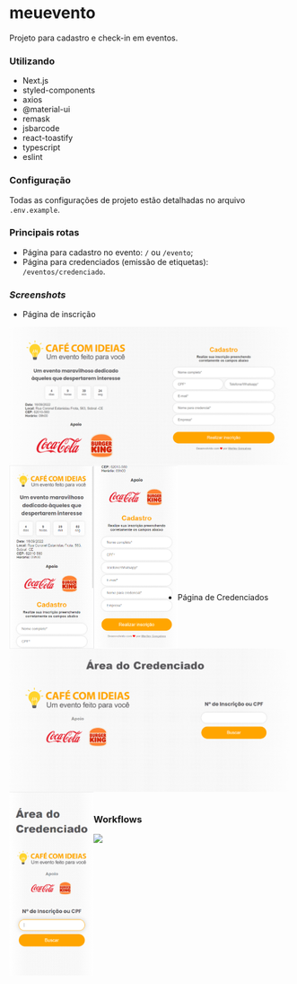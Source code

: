 # meuevento

Projeto para cadastro e check-in em eventos.

### Utilizando

- Next.js
- styled-components
- axios
- @material-ui
- remask
- jsbarcode
- react-toastify
- typescript
- eslint

### Configuração

Todas as configurações de projeto estão detalhadas no arquivo `.env.example`.

### Principais rotas
- Página para cadastro no evento: `/` ou `/evento`;
- Página para credenciados (emissão de etiquetas): `/eventos/credenciado`.

### _Screenshots_

- Página de inscrição 
<img src="https://github.com/werlleyg/meuevento/blob/develop/public/assets/screenshots/page-register-web.png" align="left" width="500px"/>
<img src="https://github.com/werlleyg/meuevento/blob/develop/public/assets/screenshots/page-register-mobile.png" align="left" width="300px"/>
<br/>
<br/>
<br/>
<br/>
<br/>
<br/>
<br/>
<br/>
<br/>
<br/>
<br/>
<br/>
<br/>
<br/>
<br/>
<br/>
<br/>
<br/>
<br/>
<br/>
<br/>
<br/>
<br/>
<br/>
<br/>
<br/>
<br/>


- Página de Credenciados 
<img src="https://github.com/werlleyg/meuevento/blob/develop/public/assets/screenshots/registered-page-web.png" align="left" width="500px"/>
<img src="https://github.com/werlleyg/meuevento/blob/develop/public/assets/screenshots/registered-page-mobile.png" align="left" width="150px"/>
<br/>
<br/>
<br/>
<br/>
<br/>
<br/>
<br/>
<br/>
<br/>
<br/>
<br/>
<br/>
<br/>
<br/>
<br/>
<br/>
<br/>
<br/>
<br/>
<br/>

### Workflows

<p><img src="https://github.com/werlleyg/meuevento/workflows/Yarn%20Workflow/badge.svg"/></p>
